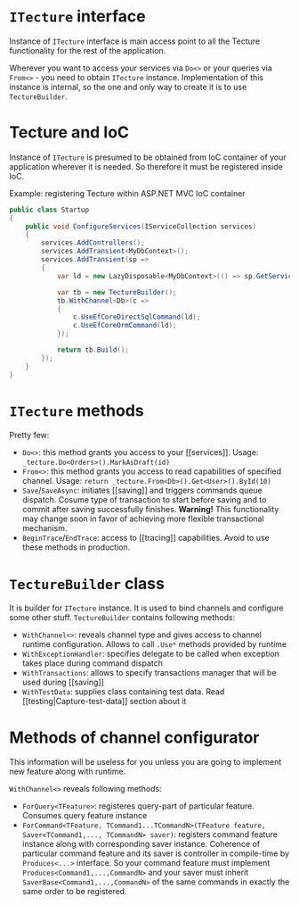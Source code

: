 # `ITecture` interface

Instance of `ITecture` interface is main access point to all the Tecture functionality for the rest of the application. 

Wherever you want to access your services via `Do<>` or your queries via `From<>` - you need to obtain `ITecture` instance. Implementation of this instance is internal, so the one and only way to create it is to use `TectureBuilder`. 

# Tecture and IoC

Instance of `ITecture` is presumed to be obtained from IoC container of your application wherever it is needed. So therefore it must be registered inside IoC. 

Example: registering Tecture within ASP.NET MVC IoC container

```csharp
public class Startup
{
	public void ConfigureServices(IServiceCollection services)
	{
		services.AddControllers();
		services.AddTransient<MyDbContext>();
		services.AddTransient(sp =>
		{
			var ld = new LazyDisposable<MyDbContext>(() => sp.GetService<MyDbContext>());

			var tb = new TectureBuilder();
			tb.WithChannel<Db>(c =>
			{
				c.UseEfCoreDirectSqlCommand(ld);
				c.UseEfCoreOrmCommand(ld);
			});

			return tb.Build();
		});
	}
}
```
# `ITecture` methods

Pretty few:
- `Do<>`: this method grants you access to your [[services]]. Usage: `_tecture.Do<Orders>().MarkAsDraft(id)`
- `From<>`: this method grants you access to read capabilities of specified channel. Usage: `return _tecture.From<Db>().Get<User>().ById(10)`
- `Save`/`SaveAsync`: initiates [[saving]] and triggers commands queue dispatch. Cosume type of transaction to start before saving and to commit after saving successfully finishes. **Warning!** This functionality may change soon in favor of achieving more flexible transactional mechanism.
- `BeginTrace`/`EndTrace`: access to [[tracing]] capabilities. Avoid to use these methods in production.

# `TectureBuilder` class

It is builder for `ITecture` instance. It is used to bind channels and configure some other stuff. `TectureBuilder` contains following methods:

- `WithChannel<>`: reveals channel type and gives access to channel runtime configuration. Allows to call `.Use*` methods provided by runtime
- `WithExceptionHandler`: specifies delegate to be called when exception takes place during command dispatch
- `WithTransactions`: allows to specify transactions manager that will be used during [[saving]]
- `WithTestData`: supplies class containing test data. Read [[testing|Capture-test-data]] section about it

# Methods of channel configurator

This information will be useless for you unless you are going to implement new feature along with runtime.

`WithChannel<>` reveals following methods:

- `ForQuery<TFeature>`: registeres query-part of particular feature. Consumes query feature instance
- `ForCommand<TFeature, TCommand1...TCommandN>(TFeature feature, Saver<TCommand1,..., TCommandN> saver)`: registers command feature instance along with corresponding saver instance. Сoherence of particular command feature and its saver is controller in compile-time by `Produces<...>` interface. So your command feature must implement `Produces<Command1,...,CommandN>` and your saver must inherit `SaverBase<Command1,...,CommandN>` of the same commands in exactly the same order to be registered.


